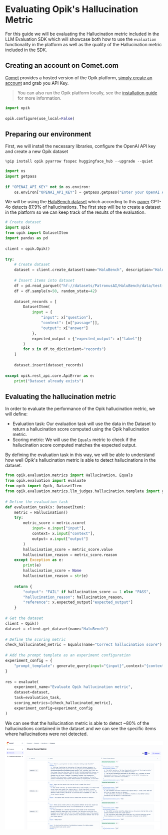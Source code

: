 # Evaluating Opik's Hallucination Metric

For this guide we will be evaluating the Hallucination metric included in the LLM Evaluation SDK which will showcase both how to use the `evaluation` functionality in the platform as well as the quality of the Hallucination metric included in the SDK.

## Creating an account on Comet.com

[Comet](https://www.comet.com/site) provides a hosted version of the Opik platform, [simply create an account](https://www.comet.com/signup?from=llm) and grab you API Key.

> You can also run the Opik platform locally, see the [installation guide](https://www.comet.com/docs/opik/self-host/overview/) for more information.


```python
import opik

opik.configure(use_local=False)
```

## Preparing our environment

First, we will install the necessary libraries, configure the OpenAI API key and create a new Opik dataset


```python
%pip install opik pyarrow fsspec huggingface_hub --upgrade --quiet 
```


```python
import os
import getpass

if "OPENAI_API_KEY" not in os.environ:
    os.environ["OPENAI_API_KEY"] = getpass.getpass("Enter your OpenAI API key: ")
```

We will be using the [HaluBench dataset](https://huggingface.co/datasets/PatronusAI/HaluBench?library=pandas) which according to this [paper](https://arxiv.org/pdf/2407.08488) GPT-4o detects 87.9% of hallucinations. The first step will be to create a dataset in the platform so we can keep track of the results of the evaluation.


```python
# Create dataset
import opik
from opik import DatasetItem
import pandas as pd

client = opik.Opik()

try:
    # Create dataset
    dataset = client.create_dataset(name="HaluBench", description="HaluBench dataset")

    # Insert items into dataset
    df = pd.read_parquet("hf://datasets/PatronusAI/HaluBench/data/test-00000-of-00001.parquet")
    df = df.sample(n=50, random_state=42)

    dataset_records = [
        DatasetItem(
            input = {
                "input": x["question"],
                "context": [x["passage"]],
                "output": x["answer"]
            },
            expected_output = {"expected_output": x["label"]}
        )
        for x in df.to_dict(orient="records")
    ]
    
    dataset.insert(dataset_records)

except opik.rest_api.core.ApiError as e:
    print("Dataset already exists")
```

## Evaluating the hallucination metric

In order to evaluate the performance of the Opik hallucination metric, we will define:

- Evaluation task: Our evaluation task will use the data in the Dataset to return a hallucination score computed using the Opik hallucination metric.
- Scoring metric: We will use the `Equals` metric to check if the hallucination score computed matches the expected output.

By defining the evaluation task in this way, we will be able to understand how well Opik's hallucination metric is able to detect hallucinations in the dataset.


```python
from opik.evaluation.metrics import Hallucination, Equals
from opik.evaluation import evaluate
from opik import Opik, DatasetItem
from opik.evaluation.metrics.llm_judges.hallucination.template import generate_query

# Define the evaluation task
def evaluation_task(x: DatasetItem):
    metric = Hallucination()
    try:
        metric_score = metric.score(
            input= x.input["input"],
            context= x.input["context"],
            output= x.input["output"]
        )
        hallucination_score = metric_score.value
        hallucination_reason = metric_score.reason
    except Exception as e:
        print(e)
        hallucination_score = None
        hallucination_reason = str(e)
    
    return {
        "output": "FAIL" if hallucination_score == 1 else "PASS",
        "hallucination_reason": hallucination_reason,
        "reference": x.expected_output["expected_output"]
    }

# Get the dataset
client = Opik()
dataset = client.get_dataset(name="HaluBench")

# Define the scoring metric
check_hallucinated_metric = Equals(name="Correct hallucination score")

# Add the prompt template as an experiment configuration
experiment_config = {
    "prompt_template": generate_query(input="{input}",context="{context}",output="{output}",few_shot_examples=[])
}

res = evaluate(
    experiment_name="Evaluate Opik hallucination metric",
    dataset=dataset,
    task=evaluation_task,
    scoring_metrics=[check_hallucinated_metric],
    experiment_config=experiment_config
)
```

We can see that the hallucination metric is able to detect ~80% of the hallucinations contained in the dataset and we can see the specific items where hallucinations were not detected.

![Hallucination Evaluation](https://raw.githubusercontent.com/comet-ml/opik/main/apps/opik-documentation/documentation/static/img/cookbook/hallucination_metric_cookbook.png)
